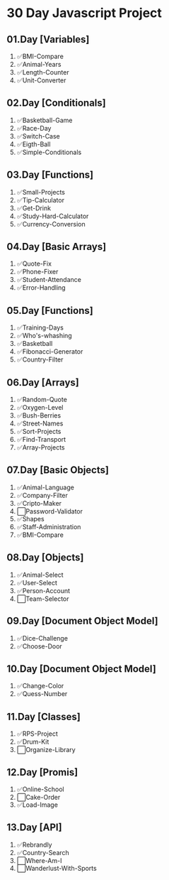 # 30 Day Javascript Project

## 01.Day [Variables]

1. ✅BMI-Compare
2. ✅Animal-Years
3. ✅Length-Counter
4. ✅Unit-Converter

## 02.Day [Conditionals]

1. ✅Basketball-Game
2. ✅Race-Day
3. ✅Switch-Case
4. ✅Eigth-Ball
5. ✅Simple-Conditionals

## 03.Day [Functions]

1. ✅Small-Projects
2. ✅Tip-Calculator
3. ✅Get-Drink
4. ✅Study-Hard-Calculator
5. ✅Currency-Conversion

## 04.Day [Basic Arrays]

1. ✅Quote-Fix
2. ✅Phone-Fixer
3. ✅Student-Attendance
4. ✅Error-Handling

## 05.Day [Functions]

1. ✅Training-Days
2. ✅Who's-whashing
3. ✅Basketball
4. ✅Fibonacci-Generator
5. ✅Country-Filter

## 06.Day [Arrays]

1. ✅Random-Quote
2. ✅Oxygen-Level
3. ✅Bush-Berries
4. ✅Street-Names
5. ✅Sort-Projects
6. ✅Find-Transport
7. ✅Array-Projects

## 07.Day [Basic Objects]

1. ✅Animal-Language
2. ✅Company-Filter
3. ✅Cripto-Maker
4. ⬜Password-Validator
5. ✅Shapes
6. ✅Staff-Administration
7. ✅BMI-Compare

## 08.Day [Objects]

1. ✅Animal-Select
2. ✅User-Select
3. ✅Person-Account
4. ⬜Team-Selector

## 09.Day [Document Object Model]

1. ✅Dice-Challenge
2. ✅Choose-Door

## 10.Day [Document Object Model]

1. ✅Change-Color
2. ✅Quess-Number

## 11.Day [Classes]

1. ✅RPS-Project
2. ✅Drum-Kit
3. ⬜Organize-Library

## 12.Day [Promis]

1. ✅Online-School
2. ⬜Cake-Order
3. ✅Load-Image

## 13.Day [API]

1. ✅Rebrandly
2. ✅Country-Search
3. ⬜Where-Am-I
4. ⬜Wanderlust-With-Sports
